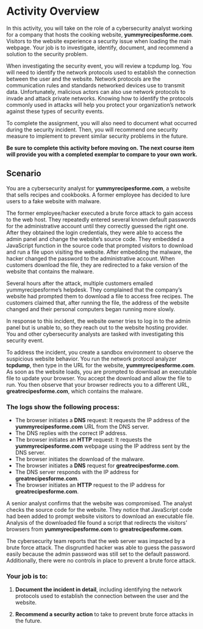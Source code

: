 # Activity Overview

In this activity, you will take on the role of a cybersecurity analyst working for a company that hosts the cooking website, **yummyrecipesforme.com**. Visitors to the website experience a security issue when loading the main webpage. Your job is to investigate, identify, document, and recommend a solution to the security problem. 

When investigating the security event, you will review a tcpdump log. You will need to identify the network protocols used to establish the connection between the user and the website. Network protocols are the communication rules and standards networked devices use to transmit data. Unfortunately, malicious actors can also use network protocols to invade and attack private networks. Knowing how to identify the protocols commonly used in attacks will help you protect your organization’s network against these types of security events.

To complete the assignment, you will also need to document what occurred during the security incident. Then, you will recommend one security measure to implement to prevent similar security problems in the future.

**Be sure to complete this activity before moving on. The next course item will provide you with a completed exemplar to compare to your own work.**

## Scenario

You are a cybersecurity analyst for **yummyrecipesforme.com**, a website that sells recipes and cookbooks. A former employee has decided to lure users to a fake website with malware. 

The former employee/hacker executed a brute force attack to gain access to the web host. They repeatedly entered several known default passwords for the administrative account until they correctly guessed the right one. After they obtained the login credentials, they were able to access the admin panel and change the website’s source code. They embedded a JavaScript function in the source code that prompted visitors to download and run a file upon visiting the website. After embedding the malware, the hacker changed the password to the administrative account. When customers download the file, they are redirected to a fake version of the website that contains the malware. 

Several hours after the attack, multiple customers emailed yummyrecipesforme’s helpdesk. They complained that the company’s website had prompted them to download a file to access free recipes. The customers claimed that, after running the file, the address of the website changed and their personal computers began running more slowly. 

In response to this incident, the website owner tries to log in to the admin panel but is unable to, so they reach out to the website hosting provider. You and other cybersecurity analysts are tasked with investigating this security event.

To address the incident, you create a sandbox environment to observe the suspicious website behavior. You run the network protocol analyzer **tcpdump**, then type in the URL for the website, **yummyrecipesforme.com**. As soon as the website loads, you are prompted to download an executable file to update your browser. You accept the download and allow the file to run. You then observe that your browser redirects you to a different URL, **greatrecipesforme.com**, which contains the malware.  

### The logs show the following process:

- The browser initiates a **DNS** request: It requests the IP address of the **yummyrecipesforme.com** URL from the DNS server.
- The DNS replies with the correct IP address.
- The browser initiates an **HTTP** request: It requests the **yummyrecipesforme.com** webpage using the IP address sent by the DNS server.
- The browser initiates the download of the malware.
- The browser initiates a **DNS** request for **greatrecipesforme.com**.
- The DNS server responds with the IP address for **greatrecipesforme.com**.
- The browser initiates an **HTTP** request to the IP address for **greatrecipesforme.com**.

A senior analyst confirms that the website was compromised. The analyst checks the source code for the website. They notice that JavaScript code had been added to prompt website visitors to download an executable file. Analysis of the downloaded file found a script that redirects the visitors’ browsers from **yummyrecipesforme.com** to **greatrecipesforme.com**. 

The cybersecurity team reports that the web server was impacted by a brute force attack. The disgruntled hacker was able to guess the password easily because the admin password was still set to the default password. Additionally, there were no controls in place to prevent a brute force attack. 

### Your job is to:

1. **Document the incident in detail**, including identifying the network protocols used to establish the connection between the user and the website.
   
2. **Recommend a security action** to take to prevent brute force attacks in the future.
